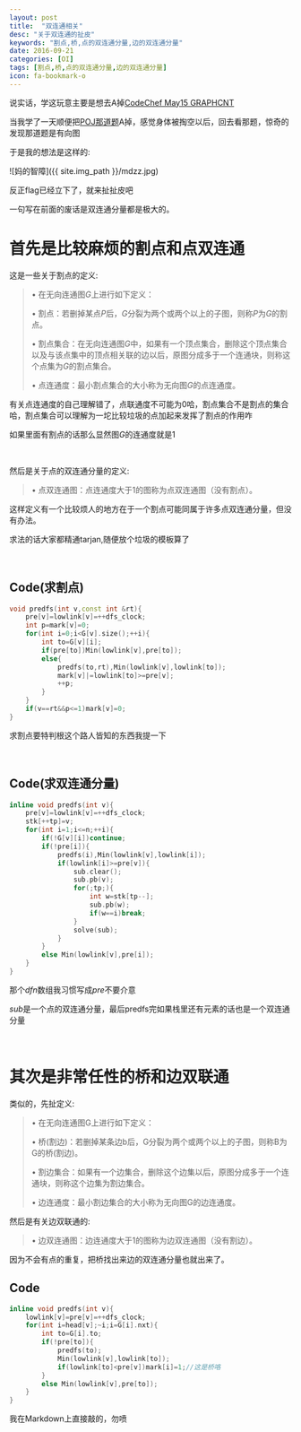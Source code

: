 ```yaml
---
layout: post
title:  "双连通相关"
desc: "关于双连通的扯皮"
keywords: "割点,桥,点的双连通分量,边的双连通分量"
date: 2016-09-21
categories: [OI]
tags: [割点,桥,点的双连通分量,边的双连通分量]
icon: fa-bookmark-o
---
```


说实话，学这玩意主要是想去A掉[CodeChef May15 GRAPHCNT](https://www.codechef.com/MAY15/problems/GRAPHCNT)

当我学了一天顺便把[POJ那道题](http://poj.org/problem?id=2942)A掉，感觉身体被掏空以后，回去看那题，惊奇的发现那道题是有向图

于是我的想法是这样的:

![妈的智障]({{ site.img_path }}/mdzz.jpg)

反正flag已经立下了，就来扯扯皮吧

一句写在前面的废话是双连通分量都是极大的。

# 首先是比较麻烦的割点和点双连通

这是一些关于割点的定义:

>  • 在无向连通图$G$上进行如下定义：
>
>  • 割点：若删掉某点$P$后，$G$分裂为两个或两个以上的子图，则称$P$为$G$的割点。
>
>  • 割点集合：在无向连通图$G$中，如果有一个顶点集合，删除这个顶点集合以及与该点集中的顶点相关联的边以后，原图分成多于一个连通块，则称这个点集为$G$的割点集合。　
>
>  • 点连通度：最小割点集合的大小称为无向图$G$的点连通度。

有关点连通度的自己理解错了，点联通度不可能为$0$哈，割点集合不是割点的集合哈，割点集合可以理解为一坨比较垃圾的点加起来发挥了割点的作用咋

如果里面有割点的话那么显然图$G$的连通度就是$1$

<br>

然后是关于点的双连通分量的定义:

> • 点双连通图：点连通度大于1的图称为点双连通图（没有割点）。

这样定义有一个比较烦人的地方在于一个割点可能同属于许多点双连通分量，但没有办法。

求法的话大家都精通tarjan,随便放个垃圾的模板算了

<br>

## Code(求割点)

```cpp
void predfs(int v,const int &rt){
    pre[v]=lowlink[v]=++dfs_clock;
    int p=mark[v]=0;
    for(int i=0;i<G[v].size();++i){
        int to=G[v][i];
        if(pre[to])Min(lowlink[v],pre[to]);
        else{
            predfs(to,rt),Min(lowlink[v],lowlink[to]);
            mark[v]|=lowlink[to]>=pre[v];
            ++p;
        }
    }
    if(v==rt&&p<=1)mark[v]=0;
}
```

求割点要特判根这个路人皆知的东西我提一下

<br>

## Code(求双连通分量)

```cpp
inline void predfs(int v){
	pre[v]=lowlink[v]=++dfs_clock;
	stk[++tp]=v;
	for(int i=1;i<=n;++i){
		if(!G[v][i])continue;
		if(!pre[i]){
			predfs(i),Min(lowlink[v],lowlink[i]);
			if(lowlink[i]>=pre[v]){
				sub.clear();
				sub.pb(v);
				for(;tp;){
					int w=stk[tp--];
					sub.pb(w);
					if(w==i)break;
				}
				solve(sub);
			}
		}
		else Min(lowlink[v],pre[i]);
	}
}
```

那个$dfn$数组我习惯写成$pre$不要介意

$sub$是一个点的双连通分量，最后predfs完如果栈里还有元素的话也是一个双连通分量

<br>

# 其次是非常任性的桥和边双联通

类似的，先扯定义:

> • 在无向连通图G上进行如下定义：
>
> • 桥(割边)：若删掉某条边b后，G分裂为两个或两个以上的子图，则称B为G的桥(割边)。 
>
> • 割边集合：如果有一个边集合，删除这个边集以后，原图分成多于一个连通块，则称这个边集为割边集合。
>
> • 边连通度：最小割边集合的大小称为无向图G的边连通度。

然后是有关边双联通的:

> • 边双连通图：边连通度大于1的图称为边双连通图（没有割边）。

因为不会有点的重复，把桥找出来边的双连通分量也就出来了。

## Code

```cpp
inline void predfs(int v){
  	lowlink[v]=pre[v]=++dfs_clock;
    for(int i=head[v];~i;i=G[i].nxt){
      	int to=G[i].to;
      	if(!pre[to]){
          	predfs(to);
          	Min(lowlink[v],lowlink[to]);
          	if(lowlink[to]<pre[v])mark[i]=1;//这是桥咯
      	}
      	else Min(lowlink[v],pre[to]);
    }
}
```

我在Markdown上直接敲的，勿喷

